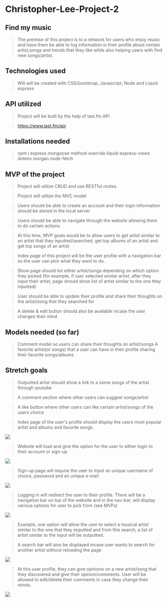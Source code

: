 # Christopher-Lee-Project-2

## Find my music
>The premise of this project is to a network for users who enjoy music and have them be able to log information in their profile about certain artist,songs and trends that they like while also helping users with find new songs/artist.

## Technologies used
>Will will be created with CSS/bootstrap, Javascript, Node and Liquid express

## API utilized
>Project will be built by the help of last.fm API

> https://www.last.fm/api

## Installations needed
>npm i express mongoose method-override liquid-express-views dotenv morgan node-fetch


## MVP of the project
>Project will utilize CRUD and use RESTful routes. 

>Project will utilize the MVC model

>Users should be able to create an account and their login information should be stored in the local server

>Users should be able to navigate through the website allowing them to do certain actions

>At this time, MVP goals would be to allow users to get artist similar to an artist that they inputted/searched, get top albums of an artist and get top songs of an artist

>Index page of this project will be the user profile with a navigation bar so the user can pick what they want to do.

>Show page should list either artist/songs depending on which option they picked (for example, if user selected similar artist, after they input their artist, page should show list of artist similar to the one they inputted)

>User should be able to update their profile and share their thoughts on the artist/song that they searched for

>A delete & edit button should also be available incase the user changes their mind

## Models needed (so far)
> Comment model so users can share their thoughts on artist/songs 
> A favorite artist(or songs) that a user can have in their profile sharing their favorite songs/albums

## Stretch goals
>Outputted artist should show a link to a some songs of the artist through youtube 

>A comment section where other users can suggest songs/artist

>A like button where other users can like certain artist/songs of the users choice

>Index page of the user's profile should display the users most popular artist and albums and favorite songs.


![](images/IMG_1528.jpg)

>Website will load and give the option for the user to either login to their account or sign-up

![](images/IMG_1529.jpg)

>Sign-up page will require the user to input an unique username of choice, password and an unique e-mail

![](images/IMG_1530.jpg)

>Logging in will redirect the user to their profile. There will be a navigation bar on top of the website and in the nav-bar, will display various options for user to pick from (see MVPs)

![](images/IMG_1531.jpg)

>Example, one option will allow the user to select a musical artist similar to the one that they imputted and from this search, a list of artist similar to the input will be outputted. 

>A search bar will also be displayed incase user wants to search for another artist without reloading the page

![](images/IMG_1532.jpg)

>At this user profile, they can give opinions on a new artist/song that they discovered and give their opinion/comments. User will be allowed to edit/delete their comments in case they change their minds.

![](images/IMG_1533.jpg)

